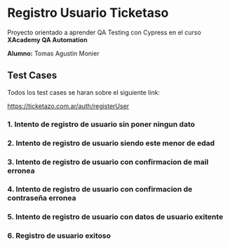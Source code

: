 # Registro Usuario Ticketaso
Proyecto orientado a aprender QA Testing con Cypress en el curso **XAcademy QA Automation**

**Alumno:** Tomas Agustin Monier

## Test Cases
Todos los test cases se haran sobre el siguiente link:

https://ticketazo.com.ar/auth/registerUser

### 1. Intento de registro de usuario sin poner ningun dato
### 2. Intento de registro de usuario siendo este menor de edad
### 3. Intento de registro de usuario con confirmacion de mail erronea
### 4. Intento de registro de usuario con confirmacion de contraseña erronea
### 5. Intento de registro de usuario con datos de usuario exitente
### 6. Registro de usuario exitoso
